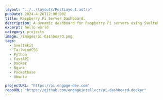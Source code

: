 ```yaml
---
layout: "../../layouts/PostLayout.astro"
pubDate: 2024-4-26T12:00:00Z
title: Raspberry Pi Server Dashboard.
description: A dynamic dashboard for Raspberry Pi servers using Sveltekit, Python, Web Sockets, FastAPI, and Docker.
excerpt: hello world
category: projects
image: /images/pi-dashboard.png
tags:
  - Sveltekit
  - TailwindCSS
  - Python
  - FastAPI
  - Docker
  - Nginx
  - Pocketbase
  - Ubuntu

projectURL: "https://pi.engage-dev.com"
repoURL: "https://github.com/engageintellect/pi-dashboard-docker"
---
```

